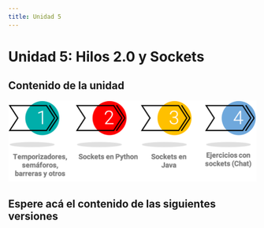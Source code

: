 ```yaml
---
title: Unidad 5
---
```

# Unidad 5: Hilos 2.0 y Sockets

## Contenido de la unidad

<img src="images/contenidoU5.png"/>

## Espere acá el contenido de las siguientes versiones